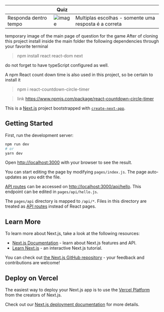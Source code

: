 |  | Quiz |  |
|----------|----------|----------|
| Responda dentro tempo | ![image](https://user-images.githubusercontent.com/78885070/160886304-d654cf3a-c5b9-474f-9c3a-f59595959168.png) | Multiplas escolhas - somente uma resposta é a correta |






temporary image of the main page of question for the game 
After of cloning this project install inside the main folder the following dependencies through your favorite terminal 

> npm install react react-dom next
> 

> 
do not forget to have typeScript configured as well. 

A npm React count down time is also used in this project, so be certain to install it

> npm i react-countdown-circle-timer 

> link https://www.npmjs.com/package/react-countdown-circle-timer

This is a [Next.js](https://nextjs.org/) project bootstrapped with [`create-next-app`](https://github.com/vercel/next.js/tree/canary/packages/create-next-app).

## Getting Started

First, run the development server:

```bash
npm run dev
# or
yarn dev
```

Open [http://localhost:3000](http://localhost:3000) with your browser to see the result.

You can start editing the page by modifying `pages/index.js`. The page auto-updates as you edit the file.

[API routes](https://nextjs.org/docs/api-routes/introduction) can be accessed on [http://localhost:3000/api/hello](http://localhost:3000/api/hello). This endpoint can be edited in `pages/api/hello.js`.

The `pages/api` directory is mapped to `/api/*`. Files in this directory are treated as [API routes](https://nextjs.org/docs/api-routes/introduction) instead of React pages.

## Learn More

To learn more about Next.js, take a look at the following resources:

- [Next.js Documentation](https://nextjs.org/docs) - learn about Next.js features and API.
- [Learn Next.js](https://nextjs.org/learn) - an interactive Next.js tutorial.

You can check out [the Next.js GitHub repository](https://github.com/vercel/next.js/) - your feedback and contributions are welcome!

## Deploy on Vercel

The easiest way to deploy your Next.js app is to use the [Vercel Platform](https://vercel.com/new?utm_medium=default-template&filter=next.js&utm_source=create-next-app&utm_campaign=create-next-app-readme) from the creators of Next.js.

Check out our [Next.js deployment documentation](https://nextjs.org/docs/deployment) for more details.
